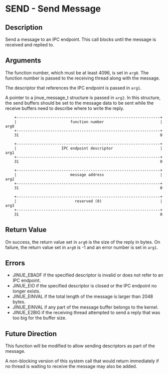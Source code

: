 # SEND - Send Message

## Description

Send a message to an IPC endpoint. This call blocks until the message is
received and replied to.

## Arguments

The function number, which must be at least 4096, is set in `arg0`. The function
number is passed to the receiving thread along with the message.

The descriptor that references the IPC endpoint is passed in `arg1`. 

A pointer to a jinue_message_t structure is passed in `arg2`. In this structure,
the send buffers should be set to the message data to be sent while the receive
buffers need to describe where to write the reply.

```
    +----------------------------------------------------------------+
    |                        function number                         |  arg0
    +----------------------------------------------------------------+
    31                                                               0
    
    +----------------------------------------------------------------+
    |                    IPC endpoint descriptor                     |  arg1
    +----------------------------------------------------------------+
    31                                                               0

    +----------------------------------------------------------------+
    |                        message address                         |  arg2
    +----------------------------------------------------------------+
    31                                                               0

    +----------------------------------------------------------------+
    |                          reserved (0)                          |  arg3
    +----------------------------------------------------------------+
    31                                                               0
```

## Return Value

On success, the return value set in `arg0` is the size of the reply in bytes. On
failure, the return value set in `arg0` is -1 and an error number is set in
`arg1`.
    
## Errors

* JINUE_EBADF if the specified descriptor is invalid or does not refer to an
IPC endpoint.
* JINUE_EIO if the specified descriptor is closed or the IPC endpoint no longer
exists.
* JINUE_EINVAL if the total length of the message is larger than 2048 bytes.
* JINUE_EINVAL if any part of the message buffer belongs to the kernel.
* JINUE_E2BIG if the receiving thread attempted to send a reply that was too big
for the buffer size.

## Future Direction

This function will be modified to allow sending descriptors as part of the
message.

A non-blocking version of this system call that would return immediately if no
thread is waiting to receive the message may also be added.
